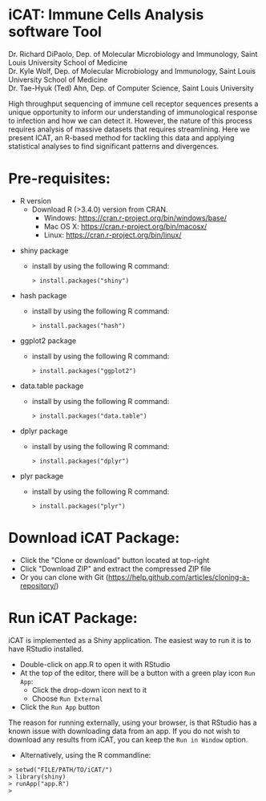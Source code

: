 # iCAT: Immune Cells Analysis software Tool

Dr. Richard DiPaolo, Dep. of Molecular Microbiology and Immunology, Saint Louis University School of Medicine<br />
Dr. Kyle Wolf, Dep. of Molecular Microbiology and Immunology, Saint Louis University School of Medicine<br />
Dr. Tae-Hyuk (Ted) Ahn, Dep. of Computer Science, Saint Louis University

High throughput sequencing of immune cell receptor sequences presents a unique opportunity to inform our understanding of immunological response to infection and how we can detect it. However, the nature of this process requires analysis of massive datasets that requires streamlining. Here we present ICAT, an R-based method for tackling this data and applying statistical analyses to find significant patterns and divergences.

# Pre-requisites:

* R version
  * Download R (>3.4.0) version from CRAN.
    * Windows: https://cran.r-project.org/bin/windows/base/
    * Mac OS X: https://cran.r-project.org/bin/macosx/
    * Linux: https://cran.r-project.org/bin/linux/

- shiny package

  * install by using the following R command:

        > install.packages("shiny") 

- hash package

  * install by using the following R command:

        > install.packages("hash")  
        
- ggplot2 package

  * install by using the following R command:

        > install.packages("ggplot2") 
        
- data.table package

  * install by using the following R command:

        > install.packages("data.table")  

- dplyr package

  * install by using the following R command:

        > install.packages("dplyr")  

- plyr package

  * install by using the following R command:

        > install.packages("plyr")  

# Download iCAT Package:

* Click the "Clone or download" button located at top-right
* Click "Download ZIP" and extract the compressed ZIP file
* Or you can clone with Git (https://help.github.com/articles/cloning-a-repository/)


# Run iCAT Package:

iCAT is implemented as a Shiny application. The easiest way to run it is to have RStudio installed.
- Double-click on app.R to open it with RStudio
- At the top of the editor, there will be a button with a green play icon `Run App`:
    * Click the drop-down icon next to it
    * Choose `Run External`
- Click the `Run App` button

The reason for running externally, using your browser, is that RStudio has a known issue with downloading data from an app. If you do not wish to download any results from iCAT, you can keep the `Run in Window` option.

* Alternatively, using the R commandline:
```
> setwd("FILE/PATH/TO/iCAT/")
> library(shiny)
> runApp("app.R")
> 
```

